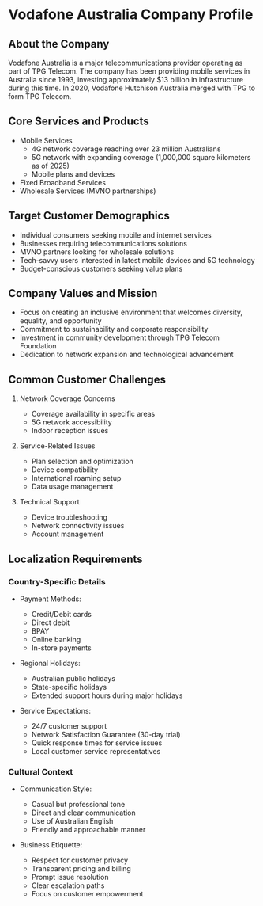 # Vodafone Australia Company Profile

## About the Company
Vodafone Australia is a major telecommunications provider operating as part of TPG Telecom. The company has been providing mobile services in Australia since 1993, investing approximately $13 billion in infrastructure during this time. In 2020, Vodafone Hutchison Australia merged with TPG to form TPG Telecom.

## Core Services and Products
- Mobile Services
  - 4G network coverage reaching over 23 million Australians
  - 5G network with expanding coverage (1,000,000 square kilometers as of 2025)
  - Mobile plans and devices
- Fixed Broadband Services
- Wholesale Services (MVNO partnerships)

## Target Customer Demographics
- Individual consumers seeking mobile and internet services
- Businesses requiring telecommunications solutions
- MVNO partners looking for wholesale solutions
- Tech-savvy users interested in latest mobile devices and 5G technology
- Budget-conscious customers seeking value plans

## Company Values and Mission
- Focus on creating an inclusive environment that welcomes diversity, equality, and opportunity
- Commitment to sustainability and corporate responsibility
- Investment in community development through TPG Telecom Foundation
- Dedication to network expansion and technological advancement

## Common Customer Challenges
1. Network Coverage Concerns
   - Coverage availability in specific areas
   - 5G network accessibility
   - Indoor reception issues

2. Service-Related Issues
   - Plan selection and optimization
   - Device compatibility
   - International roaming setup
   - Data usage management

3. Technical Support
   - Device troubleshooting
   - Network connectivity issues
   - Account management

## Localization Requirements

### Country-Specific Details
- Payment Methods:
  - Credit/Debit cards
  - Direct debit
  - BPAY
  - Online banking
  - In-store payments

- Regional Holidays:
  - Australian public holidays
  - State-specific holidays
  - Extended support hours during major holidays

- Service Expectations:
  - 24/7 customer support
  - Network Satisfaction Guarantee (30-day trial)
  - Quick response times for service issues
  - Local customer service representatives

### Cultural Context
- Communication Style:
  - Casual but professional tone
  - Direct and clear communication
  - Use of Australian English
  - Friendly and approachable manner

- Business Etiquette:
  - Respect for customer privacy
  - Transparent pricing and billing
  - Prompt issue resolution
  - Clear escalation paths
  - Focus on customer empowerment
